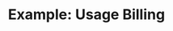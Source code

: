 ---
title: "Example: Usage Billing"
description: Building a usage billing pattern using Stateful Services.
weight: 100
hidden: true
---